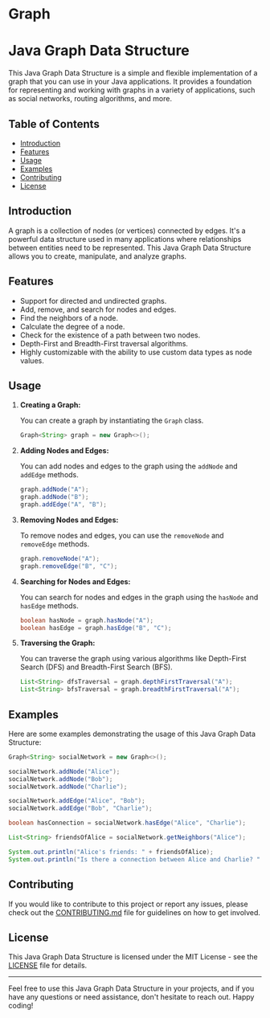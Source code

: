 # Graph
# Java Graph Data Structure

This Java Graph Data Structure is a simple and flexible implementation of a graph that you can use in your Java applications. It provides a foundation for representing and working with graphs in a variety of applications, such as social networks, routing algorithms, and more.

## Table of Contents

- [Introduction](#introduction)
- [Features](#features)
- [Usage](#usage)
- [Examples](#examples)
- [Contributing](#contributing)
- [License](#license)

## Introduction

A graph is a collection of nodes (or vertices) connected by edges. It's a powerful data structure used in many applications where relationships between entities need to be represented. This Java Graph Data Structure allows you to create, manipulate, and analyze graphs.

## Features

- Support for directed and undirected graphs.
- Add, remove, and search for nodes and edges.
- Find the neighbors of a node.
- Calculate the degree of a node.
- Check for the existence of a path between two nodes.
- Depth-First and Breadth-First traversal algorithms.
- Highly customizable with the ability to use custom data types as node values.

## Usage

1. **Creating a Graph:**

   You can create a graph by instantiating the `Graph` class.

   ```java
   Graph<String> graph = new Graph<>();
   ```

2. **Adding Nodes and Edges:**

   You can add nodes and edges to the graph using the `addNode` and `addEdge` methods.

   ```java
   graph.addNode("A");
   graph.addNode("B");
   graph.addEdge("A", "B");
   ```

3. **Removing Nodes and Edges:**

   To remove nodes and edges, you can use the `removeNode` and `removeEdge` methods.

   ```java
   graph.removeNode("A");
   graph.removeEdge("B", "C");
   ```

4. **Searching for Nodes and Edges:**

   You can search for nodes and edges in the graph using the `hasNode` and `hasEdge` methods.

   ```java
   boolean hasNode = graph.hasNode("A");
   boolean hasEdge = graph.hasEdge("B", "C");
   ```

5. **Traversing the Graph:**

   You can traverse the graph using various algorithms like Depth-First Search (DFS) and Breadth-First Search (BFS).

   ```java
   List<String> dfsTraversal = graph.depthFirstTraversal("A");
   List<String> bfsTraversal = graph.breadthFirstTraversal("A");
   ```

## Examples

Here are some examples demonstrating the usage of this Java Graph Data Structure:

```java
Graph<String> socialNetwork = new Graph<>();

socialNetwork.addNode("Alice");
socialNetwork.addNode("Bob");
socialNetwork.addNode("Charlie");

socialNetwork.addEdge("Alice", "Bob");
socialNetwork.addEdge("Bob", "Charlie");

boolean hasConnection = socialNetwork.hasEdge("Alice", "Charlie");

List<String> friendsOfAlice = socialNetwork.getNeighbors("Alice");

System.out.println("Alice's friends: " + friendsOfAlice);
System.out.println("Is there a connection between Alice and Charlie? " + hasConnection);
```

## Contributing

If you would like to contribute to this project or report any issues, please check out the [CONTRIBUTING.md](CONTRIBUTING.md) file for guidelines on how to get involved.

## License

This Java Graph Data Structure is licensed under the MIT License - see the [LICENSE](LICENSE) file for details.

---

Feel free to use this Java Graph Data Structure in your projects, and if you have any questions or need assistance, don't hesitate to reach out. Happy coding!
